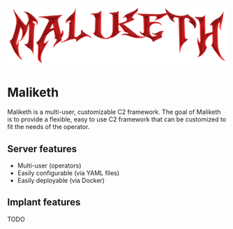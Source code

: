 <!-- Centered logo -->
<p align="center">
  <img src="./data/maliketh_logo.png" alt="Maliketh logo" width="900"/>
</p>

# Maliketh
Maliketh is a multi-user, customizable C2 framework. The goal of Maliketh is to provide a flexible, easy to use C2 framework that can be customized to fit the needs of the operator.

## Server features
* Multi-user (operators)
* Easily configurable (via YAML files)
* Easily deployable (via Docker)

## Implant features
TODO